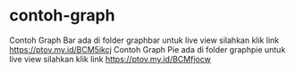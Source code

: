 ﻿# contoh-graph
Contoh Graph Bar ada di folder graphbar untuk live view silahkan klik link https://ptov.my.id/BCM5ikcj
Contoh Graph Pie ada di folder graphpie untuk live view silahkan klik link https://ptov.my.id/BCMfjocw

